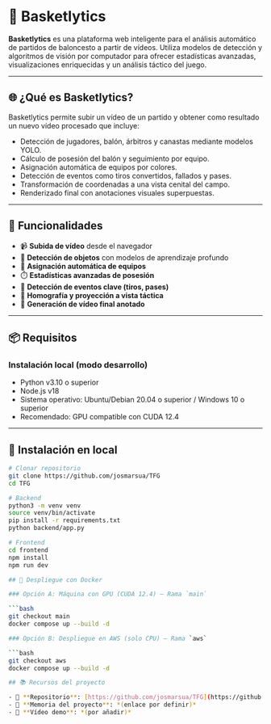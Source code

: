 # 🏀 Basketlytics

**Basketlytics** es una plataforma web inteligente para el análisis automático de partidos de baloncesto a partir de vídeos. Utiliza modelos de detección y algoritmos de visión por computador para ofrecer estadísticas avanzadas, visualizaciones enriquecidas y un análisis táctico del juego.

---

## 🌐 ¿Qué es Basketlytics?

Basketlytics permite subir un vídeo de un partido y obtener como resultado un nuevo vídeo procesado que incluye:

- Detección de jugadores, balón, árbitros y canastas mediante modelos YOLO.
- Cálculo de posesión del balón y seguimiento por equipo.
- Asignación automática de equipos por colores.
- Detección de eventos como tiros convertidos, fallados y pases.
- Transformación de coordenadas a una vista cenital del campo.
- Renderizado final con anotaciones visuales superpuestas.

---

## 🚀 Funcionalidades

- 📹 **Subida de vídeo** desde el navegador
- 🧠 **Detección de objetos** con modelos de aprendizaje profundo
- 👕 **Asignación automática de equipos**
- ⏱️ **Estadísticas avanzadas de posesión**
- 🏀 **Detección de eventos clave (tiros, pases)**
- 📐 **Homografía y proyección a vista táctica**
- 🎨 **Generación de vídeo final anotado**

---

## 📦 Requisitos

### Instalación local (modo desarrollo)

- Python v3.10 o superior
- Node.js v18
- Sistema operativo: Ubuntu/Debian 20.04 o superior / Windows 10 o superior
- Recomendado: GPU compatible con CUDA 12.4

---

## 🧪 Instalación en local

```bash
# Clonar repositorio
git clone https://github.com/josmarsua/TFG
cd TFG

# Backend
python3 -m venv venv
source venv/bin/activate
pip install -r requirements.txt
python backend/app.py

# Frontend
cd frontend
npm install
npm run dev

## 🐳 Despliegue con Docker

### Opción A: Máquina con GPU (CUDA 12.4) – Rama `main`

```bash
git checkout main
docker compose up --build -d

### Opción B: Despliegue en AWS (solo CPU) – Rama `aws`

```bash
git checkout aws
docker compose up --build -d

## 📚 Recursos del proyecto

- 📁 **Repositorio**: [https://github.com/josmarsua/TFG](https://github.com/josmarsua/TFG)
- 📄 **Memoria del proyecto**: *(enlace por definir)*
- 🎥 **Vídeo demo**: *(por añadir)*




